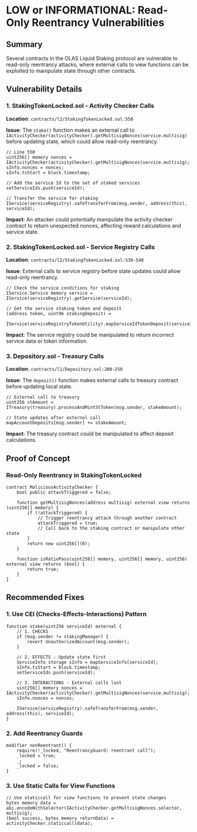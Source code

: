 # LOW or INFORMATIONAL: Read-Only Reentrancy Vulnerabilities

## Summary
Several contracts in the OLAS Liquid Staking protocol are vulnerable to read-only reentrancy attacks, where external calls to view functions can be exploited to manipulate state through other contracts.

## Vulnerability Details

### 1. StakingTokenLocked.sol - Activity Checker Calls

**Location**: `contracts/l2/StakingTokenLocked.sol:550`

**Issue**: The `stake()` function makes an external call to `IActivityChecker(activityChecker).getMultisigNonces(service.multisig)` before updating state, which could allow read-only reentrancy.

```solidity
// Line 550
uint256[] memory nonces = IActivityChecker(activityChecker).getMultisigNonces(service.multisig);
sInfo.nonces = nonces;
sInfo.tsStart = block.timestamp;

// Add the service Id to the set of staked services
setServiceIds.push(serviceId);

// Transfer the service for staking
IService(serviceRegistry).safeTransferFrom(msg.sender, address(this), serviceId);
```

**Impact**: An attacker could potentially manipulate the activity checker contract to return unexpected nonces, affecting reward calculations and service state.

### 2. StakingTokenLocked.sol - Service Registry Calls

**Location**: `contracts/l2/StakingTokenLocked.sol:530-540`

**Issue**: External calls to service registry before state updates could allow read-only reentrancy.

```solidity
// Check the service conditions for staking
IService.Service memory service = IService(serviceRegistry).getService(serviceId);

// Get the service staking token and deposit
(address token, uint96 stakingDeposit) = 
    IService(serviceRegistryTokenUtility).mapServiceIdTokenDeposit(serviceId);
```

**Impact**: The service registry could be manipulated to return incorrect service data or token information.

### 3. Depository.sol - Treasury Calls

**Location**: `contracts/l1/Depository.sol:200-250`

**Issue**: The `deposit()` function makes external calls to treasury contract before updating local state.

```solidity
// External call to treasury
uint256 stAmount = ITreasury(treasury).processAndMintStToken(msg.sender, stakeAmount);

// State updates after external call
mapAccountDeposits[msg.sender] += stakeAmount;
```

**Impact**: The treasury contract could be manipulated to affect deposit calculations.

## Proof of Concept

### Read-Only Reentrancy in StakingTokenLocked

```solidity
contract MaliciousActivityChecker {
    bool public attackTriggered = false;
    
    function getMultisigNonces(address multisig) external view returns (uint256[] memory) {
        if (!attackTriggered) {
            // Trigger reentrancy attack through another contract
            attackTriggered = true;
            // Call back to the staking contract or manipulate other state
        }
        return new uint256[](0);
    }
    
    function isRatioPass(uint256[] memory, uint256[] memory, uint256) external view returns (bool) {
        return true;
    }
}
```

## Recommended Fixes

### 1. Use CEI (Checks-Effects-Interactions) Pattern

```solidity
function stake(uint256 serviceId) external {
    // 1. CHECKS
    if (msg.sender != stakingManager) {
        revert UnauthorizedAccount(msg.sender);
    }
    
    // 2. EFFECTS - Update state first
    ServiceInfo storage sInfo = mapServiceInfo[serviceId];
    sInfo.tsStart = block.timestamp;
    setServiceIds.push(serviceId);
    
    // 3. INTERACTIONS - External calls last
    uint256[] memory nonces = IActivityChecker(activityChecker).getMultisigNonces(service.multisig);
    sInfo.nonces = nonces;
    
    IService(serviceRegistry).safeTransferFrom(msg.sender, address(this), serviceId);
}
```

### 2. Add Reentrancy Guards

```solidity
modifier nonReentrant() {
    require(!_locked, "ReentrancyGuard: reentrant call");
    _locked = true;
    _;
    _locked = false;
}
```

### 3. Use Static Calls for View Functions

```solidity
// Use staticcall for view functions to prevent state changes
bytes memory data = abi.encodeWithSelector(IActivityChecker.getMultisigNonces.selector, multisig);
(bool success, bytes memory returnData) = activityChecker.staticcall(data);
```


